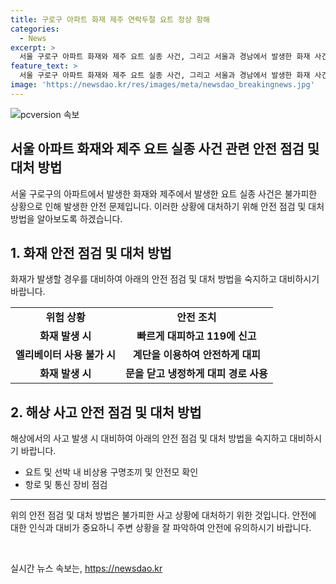 ```yaml
---
title: 구로구 아파트 화재 제주 연락두절 요트 정상 항해
categories:
  - News
excerpt: >
  서울 구로구 아파트 화재와 제주 요트 실종 사건, 그리고 서울과 경남에서 발생한 화재 사건 등 어제의 다양한 재해 소식을 전합니다. 아파트에서는 불이 나 발생한 소동과 경남에서의 화재, 그리고 제주에서의 실종 요트 사건이 확인됐으나 모두 무인으로 끝났습니다. 화재로 인한 재산 피해는 약 14억원이나, 인명 피해는 없었으며, 요트에서는 신고와 8시간만에 연락이 닿았으며, 해경은 해당 사건에 대한 사고 경위 조사를 진행 중입니다. (150자)
feature_text: >
  서울 구로구 아파트 화재와 제주 요트 실종 사건, 그리고 서울과 경남에서 발생한 화재 사건 등 어제의 다양한 재해 소식을 전합니다. 아파트에서는 불이 나 발생한 소동과 경남에서의 화재, 그리고 제주에서의 실종 요트 사건이 확인됐으나 모두 무인으로 끝났습니다. 화재로 인한 재산 피해는 약 14억원이나, 인명 피해는 없었으며, 요트에서는 신고와 8시간만에 연락이 닿았으며, 해경은 해당 사건에 대한 사고 경위 조사를 진행 중입니다. (150자)
image: 'https://newsdao.kr/res/images/meta/newsdao_breakingnews.jpg'
---
```


<p><img src="https://newsdao.kr/res/images/meta/newsdao_breakingnews.jpg" alt="pcversion 속보" /></p>

<h2>서울 아파트 화재와 제주 요트 실종 사건 관련 안전 점검 및 대처 방법</h2>

<p data-ke-size="size16">서울 구로구의 아파트에서 발생한 화재와 제주에서 발생한 요트 실종 사건은 불가피한 상황으로 인해 발생한 안전 문제입니다. 이러한 상황에 대처하기 위해 안전 점검 및 대처 방법을 알아보도록 하겠습니다.</p>

<h2 data-ke-size="size26">1. 화재 안전 점검 및 대처 방법</h2>

<p data-ke-size="size16">화재가 발생할 경우를 대비하여 아래의 안전 점검 및 대처 방법을 숙지하고 대비하시기 바랍니다.</p>

<table>
    <tr>
        <td style="text-align: center; height: 17px;"><b>위험 상황</b></td>
        <td style="text-align: center; height: 17px;"><b>안전 조치</b></td>
    </tr>
    <tr>
        <td style="text-align: center; height: 17px;"><b>화재 발생 시</b></td>
        <td style="text-align: center; height: 17px;"><b>빠르게 대피하고 119에 신고</b></td>
    </tr>
    <tr>
        <td style="text-align: center; height: 17px;"><b>엘리베이터 사용 불가 시</b></td>
        <td style="text-align: center; height: 17px;"><b>계단을 이용하여 안전하게 대피</b></td>
    </tr>
    <tr>
        <td style="text-align: center; height: 17px;"><b>화재 발생 시</b></td>
        <td style="text-align: center; height: 17px;"><b>문을 닫고 냉정하게 대피 경로 사용</b></td>
    </tr>
</table>

<h2 data-ke-size="size26">2. 해상 사고 안전 점검 및 대처 방법</h2>

<p data-ke-size="size16">해상에서의 사고 발생 시 대비하여 아래의 안전 점검 및 대처 방법을 숙지하고 대비하시기 바랍니다.</p>

<ul>
    <li>요트 및 선박 내 비상용 구명조끼 및 안전모 확인</li>
    <li>항로 및 통신 장비 점검</li>
</ul>

<hr>

<p data-ke-size="size16">위의 안전 점검 및 대처 방법은 불가피한 사고 상황에 대처하기 위한 것입니다. 안전에 대한 인식과 대비가 중요하니 주변 상황을 잘 파악하여 안전에 유의하시기 바랍니다.</p>

<p data-ke-size="size16">&nbsp;</p>
실시간 뉴스 속보는, <a href="https://newsdao.kr" rel="dofollow">https://newsdao.kr</a>


